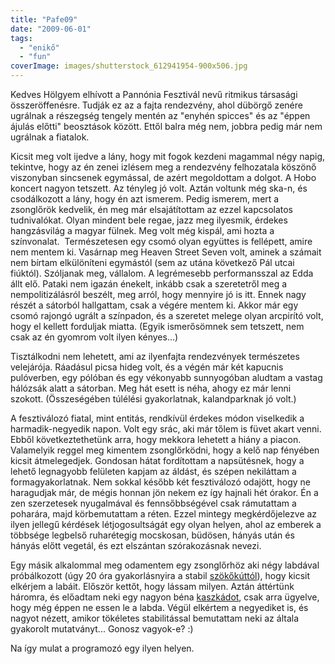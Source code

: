 ```yaml
---
title: "Pafe09"
date: "2009-06-01"
tags: 
  - "enikő"
  - "fun"
coverImage: images/shutterstock_612941954-900x506.jpg
---
```


Kedves Hölgyem elhívott a Pannónia Fesztivál nevű ritmikus társasági összeröffenésre. Tudják ez az a fajta rendezvény, ahol dübörgő zenére ugrálnak a részegség tengely mentén az "enyhén spicces" és az "éppen ájulás előtti" beosztások között. Ettől balra még nem, jobbra pedig már nem ugrálnak a fiatalok.

Kicsit meg volt ijedve a lány, hogy mit fogok kezdeni magammal négy napig, tekintve, hogy az én zenei izlésem meg a rendezvény felhozatala köszönő viszonyban sincsenek egymással, de azért megoldottam a dolgot. A Hobo koncert nagyon tetszett. Az tényleg jó volt. Aztán voltunk még ska-n, és csodálkozott a lány, hogy én azt ismerem. Pedig ismerem, mert a zsonglőrök kedvelik, én meg már elsajátítottam az ezzel kapcsolatos tudnivalókat. Olyan mindent bele regae, jazz meg ilyesmik, érdekes hangzásvilág a magyar fülnek. Meg volt még kispál, ami hozta a színvonalat.  Természetesen egy csomó olyan együttes is fellépett, amire nem mentem ki. Vasárnap meg Heaven Street Seven volt, aminek a számait nem bírtam elkülöníteni egymástól (sem az utána következő Pál utcai fiúktól). Szóljanak meg, vállalom. A legrémesebb performansszal az Edda állt elő. Pataki nem igazán énekelt, inkább csak a szeretetről meg a nempolitizálásról beszélt, meg arról, hogy mennyire jó is itt. Ennek nagy részét a sátorból hallgattam, csak a végére mentem ki. Akkor már egy csomó rajongó ugrált a színpadon, és a szeretet melege olyan arcpirító volt, hogy el kellett forduljak miatta. (Egyik ismerősömnek sem tetszett, nem csak az én gyomrom volt ilyen kényes...)

Tisztálkodni nem lehetett, ami az ilyenfajta rendezvények természetes velejárója. Ráadásul picsa hideg volt, és a végén már két kapucnis pulóverben, egy pólóban és egy vékonyabb sunnyogóban aludtam a vastag hálózsák alatt a sátorban. Meg hát esett is néha, ahogy ez már lenni szokott. (Összeségében túlélési gyakorlatnak, kalandparknak jó volt.)

A fesztiválozó fiatal, mint entitás, rendkívül érdekes módon viselkedik a harmadik-negyedik napon. Volt egy srác, aki már tőlem is füvet akart venni. Ebből következtethetünk arra, hogy mekkora lehetett a hiány a piacon. Valamelyik reggel meg kimentem zsonglőrködni, hogy a kelő nap fényében kicsit átmelegedjek. Gondosan hátat fordítottam a napsütésnek, hogy a lehető legnagyobb felületen kapjam az áldást, és szépen nekiláttam a formagyakorlatnak. Nem sokkal később két fesztiválozó odajött, hogy ne haragudjak már, de mégis honnan jön nekem ez így hajnali hét órakor. Én a zen szerzetesek nyugalmával és fennsőbbségével csak rámutattam a poharára, majd körbemutattam a réten. Ezzel mintegy megkérdőjelezve az ilyen jellegű kérdések létjogosultságát egy olyan helyen, ahol az emberek a többsége legbelső ruharétegig mocskosan, büdösen, hányás után és hányás előtt vegetál, és ezt elszántan szórakozásnak nevezi.

Egy másik alkalommal meg odamentem egy zsonglőrhöz aki négy labdával próbálkozott (úgy 20 óra gyakorlásnyira a stabil [szökőkúttól](http://zsonglor.csokavar.hu/trukkok/negy-labda/szokokut-negy-labdaval-aszinkron/)), hogy kicsit elkérjem a labáit. Először kettőt, hogy lássam milyen. Aztán áttértünk háromra, és előadtam neki egy nagyon béna [kaszkádot](http://zsonglor.csokavar.hu/trukkok/harom-labda/kaszkad/kaszkad/), csak arra ügyelve, hogy még éppen ne essen le a labda. Végül elkértem a negyediket is, és nagyot nézett, amikor tökéletes stabilitással bemutattam neki az általa gyakorolt mutatványt... Gonosz vagyok-e? :)

Na így mulat a programozó egy ilyen helyen.
